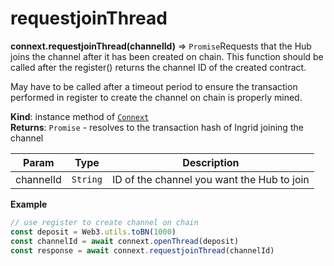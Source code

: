 # requestjoinThread

**connext.requestjoinThread\(**channelId**\)** ⇒ `Promise`Requests that the Hub joins the channel after it has been created on chain. This function should be called after the register\(\) returns the channel ID of the created contract.

May have to be called after a timeout period to ensure the transaction performed in register to create the channel on chain is properly mined.

**Kind**: instance method of [`Connext`](./#Connext)  
**Returns**: `Promise` - resolves to the transaction hash of Ingrid joining the channel

| Param | Type | Description |
| --- | --- | --- |
| channelId | `String` | ID of the channel you want the Hub to join |

**Example**

```javascript
// use register to create channel on chain
const deposit = Web3.utils.toBN(1000)
const channelId = await connext.openThread(deposit)
const response = await connext.requestjoinThread(channelId)
```

